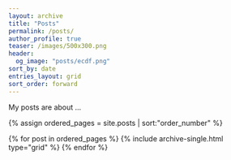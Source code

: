 ```yaml
---
layout: archive
title: "Posts"
permalink: /posts/
author_profile: true
teaser: /images/500x300.png
header:
  og_image: "posts/ecdf.png"
sort_by: date
entries_layout: grid
sort_order: forward
---
```


My posts are about ... 

<nbsp>

<!-- {% include base_path %} -->

{% assign ordered_pages = site.posts | sort:"order_number" %}

{% for post in ordered_pages %}
  {% include archive-single.html type="grid" %}
{% endfor %}